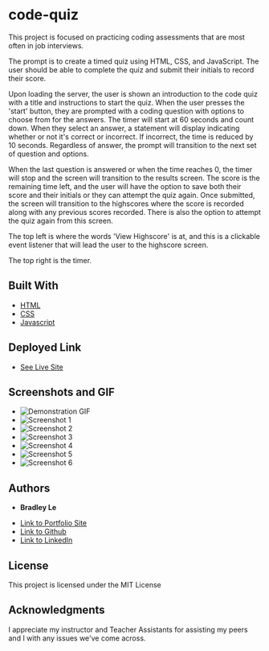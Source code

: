 # code-quiz

This project is focused on practicing coding assessments that are most often in job interviews.

The prompt is to create a timed quiz using HTML, CSS, and JavaScript. The user should be able to complete the quiz and submit their initials to record their score.

Upon loading the server, the user is shown an introduction to the code quiz with a title and instructions to start the quiz. When the user presses the 'start' button, they are prompted with a coding question with options to choose from for the answers. The timer will start at 60 seconds and count down. When they select an answer, a statement will display indicating whether or not it's correct or incorrect. If incorrect, the time is reduced by 10 seconds. Regardless of answer, the prompt will transition to the next set of question and options.

When the last question is answered or when the time reaches 0, the timer will stop and the screen will transition to the results screen. The score is the remaining time left, and the user will have the option to save both their score and their initials or they can attempt the quiz again. Once submitted, the screen will transition to the highscores where the score is recorded along with any previous scores recorded. There is also the option to attempt the quiz again from this screen.

The top left is where the words 'View Highscore' is at, and this is a clickable event listener that will lead the user to the highscore screen.

The top right is the timer.

## Built With

* [HTML](https://developer.mozilla.org/en-US/docs/Web/HTML)
* [CSS](https://developer.mozilla.org/en-US/docs/Web/CSS)
* [Javascript](https://developer.mozilla.org/en-US/docs/Web/JavaScript)

## Deployed Link

* [See Live Site](https://pentazoned.github.io/code-quiz/)

## Screenshots and GIF

* ![Demonstration GIF](https://github.com/PentaZoned/code-quiz/blob/main/assets/gif/demonstration.gif)
* ![Screenshot 1](https://github.com/PentaZoned/code-quiz/tree/main/assets/images/screenshot1.jpg)
* ![Screenshot 2](https://github.com/PentaZoned/code-quiz/tree/main/assets/images/screenshot2.jpg)
* ![Screenshot 3](https://github.com/PentaZoned/code-quiz/tree/main/assets/images/screenshot3.jpg)
* ![Screenshot 4](https://github.com/PentaZoned/code-quiz/tree/main/assets/images/screenshot4.jpg)
* ![Screenshot 5](https://github.com/PentaZoned/code-quiz/tree/main/assets/images/screenshot5.jpg)
* ![Screenshot 6](https://github.com/PentaZoned/code-quiz/tree/main/assets/images/screenshot6.jpg)



## Authors

* **Bradley Le** 

- [Link to Portfolio Site](https://pentazoned.github.io/portfolio-1/)
- [Link to Github](https://github.com/PentaZoned)
- [Link to LinkedIn](https://www.linkedin.com/in/bradley-le-/)

## License

This project is licensed under the MIT License 

## Acknowledgments

I appreciate my instructor and Teacher Assistants for assisting my peers and I with any issues we've come across.
